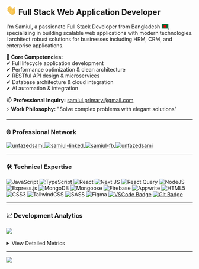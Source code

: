 <!-- ![banner](https://github.com/user01samiul/user01samiul/blob/main/assets/banner.png) -->

## <img src="assets/hello.gif" width="28px" alt="hi"> Full Stack Web Application Developer

I'm Samiul, a passionate Full Stack Developer from Bangladesh <img src="assets/bangladesh.png" width="18"/>, specializing in building scalable web applications with modern technologies. I architect robust solutions for businesses including HRM, CRM, and enterprise applications.

🔹 **Core Competencies:**  
✔ Full lifecycle application development  
✔ Performance optimization & clean architecture  
✔ RESTful API design & microservices  
✔ Database architecture & cloud integration  
✔ AI automation & integration  

📫 **Professional Inquiry:** samiul.primary@gmail.com  
⚡ **Work Philosophy:** "Solve complex problems with elegant solutions"

---

### 🌐 Professional Network
<p align="left">
  <a href="https://x.com/unfazedsami" target="blank">
    <img align="center" src="https://raw.githubusercontent.com/rahuldkjain/github-profile-readme-generator/master/src/images/icons/Social/twitter.svg" alt="unfazedsami" height="30" width="40"/>
  </a>
  <a href="https://www.linkedin.com/in/samiul-linked" target="blank">
    <img align="center" src="https://raw.githubusercontent.com/rahuldkjain/github-profile-readme-generator/master/src/images/icons/Social/linked-in-alt.svg" alt="samiul-linked" height="30" width="40"/>
  </a>
  <a href="https://www.facebook.com/samiul0011210" target="blank">
    <img align="center" src="https://raw.githubusercontent.com/rahuldkjain/github-profile-readme-generator/master/src/images/icons/Social/facebook.svg" alt="samiul-fb" height="30" width="40"/>
  </a>
  <a href="https://www.instagram.com/unfazedsami" target="blank">
    <img align="center" src="https://raw.githubusercontent.com/rahuldkjain/github-profile-readme-generator/master/src/images/icons/Social/instagram.svg" alt="unfazedsami" height="30" width="40"/>
  </a>
</p>

---

### 🛠 Technical Expertise
![JavaScript](https://img.shields.io/badge/javascript-%23323330.svg?style=for-the-badge&logo=javascript&logoColor=%23F7DF1E) ![TypeScript](https://img.shields.io/badge/typescript-%23007ACC.svg?style=for-the-badge&logo=typescript&logoColor=white) ![React](https://img.shields.io/badge/react-%2320232a.svg?style=for-the-badge&logo=react&logoColor=%2361DAFB) ![Next JS](https://img.shields.io/badge/Next-black?style=for-the-badge&logo=next.js&logoColor=white) ![React Query](https://img.shields.io/badge/React_Query-%23796BFF.svg?style=for-the-badge&logo=react-query&logoColor=white) ![NodeJS](https://img.shields.io/badge/node.js-6DA55F?style=for-the-badge&logo=node.js&logoColor=white) ![Express.js](https://img.shields.io/badge/express.js-%23404d59.svg?style=for-the-badge&logo=express&logoColor=%2361DAFB) ![MongoDB](https://img.shields.io/badge/MongoDB-%234ea94b.svg?style=for-the-badge&logo=mongodb&logoColor=white) ![Mongoose](https://img.shields.io/badge/Mongoose-%230E9B77.svg?style=for-the-badge&logo=mongoose&logoColor=white) ![Firebase](https://img.shields.io/badge/firebase-a08021?style=for-the-badge&logo=firebase&logoColor=ffcd34) ![Appwrite](https://img.shields.io/badge/appwrite-%23F02E65.svg?style=for-the-badge&logo=appwrite&logoColor=white) ![HTML5](https://img.shields.io/badge/html5-%23E34F26.svg?style=for-the-badge&logo=html5&logoColor=white) ![CSS3](https://img.shields.io/badge/css3-%231572B6.svg?style=for-the-badge&logo=css3&logoColor=white) ![TailwindCSS](https://img.shields.io/badge/tailwindcss-%2338B2AC.svg?style=for-the-badge&logo=tailwind-css&logoColor=white) ![SASS](https://img.shields.io/badge/SASS-hotpink.svg?style=for-the-badge&logo=SASS&logoColor=white) ![Figma](https://img.shields.io/badge/figma-%23F24E1E.svg?style=for-the-badge&logo=figma&logoColor=white) [![VSCode Badge](https://img.shields.io/badge/Visual_Studio-5C2D91?style=for-the-badge&logo=visual%20studio&logoColor=white)](#) [![Git Badge](https://img.shields.io/badge/Git-F05032?style=for-the-badge&logo=git&logoColor=white)](#)

---

### 📈 Development Analytics
![](https://github-readme-stats.vercel.app/api/top-langs/?username=user01samiul&theme=dark&hide_border=true&include_all_commits=true&count_private=true&layout=compact)

<details>
<summary>View Detailed Metrics</summary>
<br>

![](https://github-readme-stats.vercel.app/api?username=user01samiul&theme=dark&hide_border=true&include_all_commits=true&count_private=true)  
![](https://github-readme-streak-stats.herokuapp.com/?user=user01samiul&theme=dark&hide_border=true)

</details>

---
[![](https://visitcount.itsvg.in/api?id=user01samiul&icon=5&color=0)](https://visitcount.itsvg.in)
